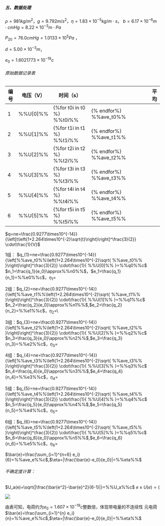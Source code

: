 ##### 五、数据处理

$\rho=981kg/m^2$，$g=9.792m/s^2$，$\eta=1.83\times10^{-5}kg/m\cdot s$， $b=6.17\times10^{-6}m\cdot cmHg=8.22\times10^{-3}m\cdot Pa$

$P_{20}=76.0cmHg=1.0133\times10^5Pa$ ，

$d=5.00\times10^{-3} m$，

$e_0=1.6021773\times 10^{-19}c$

###### 原始数据记录表

| 编号 | 电压（V） | 时间（s） |      |      |      |      | 平均 |
| ---- | ---- | ---- | ---- | ---- | ---- | ---- | ---- |
| 1    | %%U[0]%% |{%for t0i in t0 %} %%t0i%% | {% endfor%} %%ave_t0%%|
| 2    | %%U[1]%% |{%for t1i in t1 %} %%t1i%% | {% endfor%} %%ave_t1%%|
| 3    | %%U[2]%% |{%for t2i in t2 %} %%t2i%% | {% endfor%} %%ave_t2%%|
| 4    | %%U[3]%% |{%for t3i in t3 %} %%t3i%% | {% endfor%} %%ave_t3%%|
| 5    | %%U[4]%% |{%for t4i in t4 %} %%t4i%% | {% endfor%} %%ave_t4%%|
| 6    | %%U[5]%% |{%for t5i in t5 %} %%t5i%% | {% endfor%} %%ave_t5%%|

$q=ne=\frac{0.9277\times10^{-14}}
{\left[t\left(1+2.264\times10^{-2}\sqrt{t}\right)\right]^\frac{3}{2}}
\cdot\frac{1}{V}$

1组： $q_{1}=ne=\frac{0.9277\times10^{-14}}
{\left[%%ave_t0%%\left(1+2.264\times10^{-2}\sqrt{ %%ave_t0%% }\right)\right]^\frac{3}{2}}
\cdot\frac{1}{ %%U[0]%% }=%%q0%%c$
$n_1=\frac{q_1}{e_0}\approx%%n0%%$，$e_1=\frac{q_1}{n_1}=%%e0%%c$，$\eta_1=%%eta0%%\%$

2组：$q_{2}=ne=\frac{0.9277\times10^{-14}}
{\left[%%ave_t1%%\left(1+2.264\times10^{-2}\sqrt{ %%ave_t1%% }\right)\right]^\frac{3}{2}}
\cdot\frac{1}{ %%U[1]%% }=%%q1%%c$
$n_2=\frac{q_2}{e_0}\approx%%n1%%$,$e_2=\frac{q_2}{n_2}=%%e1%%c$，$\eta_2=%%eta1%%\%$\\

3组：$q_{3}=ne=\frac{0.9277\times10^{-14}}
{\left[%%ave_t2%%\left(1+2.264\times10^{-2}\sqrt{ %%ave_t2%% }\right)\right]^\frac{3}{2}}
\cdot\frac{1}{ %%U[2]%% }=%%q2%%c$
$n_3=\frac{q_3}{e_0}\approx%%n2%%$,$e_3=\frac{q_3}{n_3}=%%e2%%c$，$\eta_3=%%eta2%%\%$

4组：$q_{4}=ne=\frac{0.9277\times10^{-14}}
{\left[%%ave_t3%%\left(1+2.264\times10^{-2}\sqrt{ %%ave_t3%% }\right)\right]^\frac{3}{2}}
\cdot\frac{1}{ %%U[3]%% }=%%q3%%c$
$n_4=\frac{q_4}{e_0}\approx%%n3%%$,$e_4=\frac{q_4}{n_4}=%%e3%%c$，$\eta_4=%%eta3%%\%$

5组：$q_{5}=ne=\frac{0.9277\times10^{-14}}
{\left[%%ave_t4%%\left(1+2.264\times10^{-2}\sqrt{ %%ave_t4%% }\right)\right]^\frac{3}{2}}
\cdot\frac{1}{ %%U[4]%% }=%%q4%%c$
$n_5=\frac{q_5}{e_0}\approx%%n4%%$,$e_5=\frac{q_5}{n_5}=%%e4%%c$，$\eta_5=%%eta4%%\%$

6组：$q_{6}=ne=\frac{0.9277\times10^{-14}}
{\left[%%ave_t5%%\left(1+2.264\times10^{-2}\sqrt{ %%ave_t5%% }\right)\right]^\frac{3}{2}}
\cdot\frac{1}{ %%U[5]%% }=%%q5%%c$
$n_6=\frac{q_6}{e_0}\approx%%n5%%$,$e_6=\frac{q_6}{n_6}=%%e5%%c$，$\eta_6=%%eta5%%\%$

$\bar{e}=\frac{\sum_{i=1}^{n=6} e_i}{6}=%%ave_e%%c$,$\eta=|\frac{\bar{e}-e_0}{e_0}|=%%eta%%$

###### 不确定度计算：

$U_a(e)=\sqrt{|\frac{\bar{e^2}-\bar{e}^2}{6-1}|}=%%U_a%%c$
$e±U(e)=\left(%%ave_e%%±%%U_a%%\right)c$

![](%%figurename%%.png)

由表可知，电荷约为$e_0=1.607\times10^{-19}c$整数倍，体现带电量的不连续性
元电荷$\bar{e}=\frac{\sum_{i=1}^{n} e_i}{n}=%%ave_e%%c$,$\eta=|\frac{\bar{e}-e_0}{e_0}|=%%eta%%$